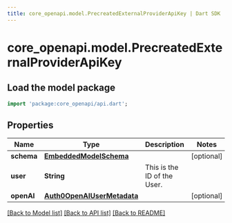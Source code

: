 ```yaml
---
title: core_openapi.model.PrecreatedExternalProviderApiKey | Dart SDK
---
```


# core_openapi.model.PrecreatedExternalProviderApiKey

## Load the model package
```dart
import 'package:core_openapi/api.dart';
```

## Properties
Name | Type | Description | Notes
------------ | ------------- | ------------- | -------------
**schema** | [**EmbeddedModelSchema**](EmbeddedModelSchema.md) |  | [optional] 
**user** | **String** | This is the ID of the User. | 
**openAI** | [**Auth0OpenAIUserMetadata**](Auth0OpenAIUserMetadata.md) |  | [optional] 

[[Back to Model list]](../README.md#documentation-for-models) [[Back to API list]](../README.md#documentation-for-api-endpoints) [[Back to README]](../README.md)



